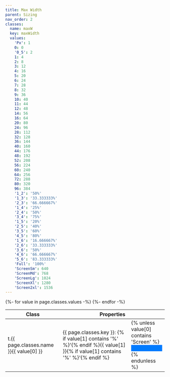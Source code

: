 ```yaml
---
title: Max Width
parent: Sizing
nav_order: 2
classes:
  name: maxW
  key: maxWidth
  values:
    'Px': 1
    0: 0
    '0_5': 2
    1: 4
    2: 8
    3: 12
    4: 16
    5: 20
    6: 24
    7: 28
    8: 32
    9: 36
    10: 40
    11: 44
    12: 48
    14: 56
    16: 64
    20: 80
    24: 96
    28: 112
    32: 128
    36: 144
    40: 160
    44: 176
    48: 192
    52: 208
    56: 224
    60: 240
    64: 256
    72: 288
    80: 320
    96: 384
    '1_2': '50%'
    '1_3': '33.333333%'
    '2_3': '66.666667%'
    '1_4': '25%'
    '2_4': '50%'
    '3_4': '75%'
    '1_5': '20%'
    '2_5': '40%'
    '3_5': '60%'
    '4_5': '80%'
    '1_6': '16.666667%'
    '2_6': '33.333333%'
    '3_6': '50%'
    '4_6': '66.666667%'
    '5_6': '83.333333%'
    'Full': '100%'
    'ScreenSm': 640
    'ScreenMd': 768
    'ScreenLg': 1024
    'ScreenXl': 1280
    'Screen2xl': 1536
---
```


<table>
  <thead>
    <tr>
      <th>Class</th>
      <th colspan="2">Properties</th>
    </tr>
  </thead>
  <tbody>
    {%- for value in page.classes.values -%}
      <tr>
        <td>t.{{ page.classes.name }}{{ value[0] }}</td>
        <td>{{ page.classes.key }}: {% if value[1] contains '%' %}'{% endif %}{{ value[1] }}{% if value[1] contains '%' %}'{% endif %}</td>
        <td>
        {% unless value[0] contains 'Screen' %}
          <div style="background-color: #007bff; height: 20px; width: {{ value[1] }}{% unless value[1] contains '%' %}px{% endunless %}"></div>
        {% endunless %}
        </td>
      </tr>
    {%- endfor -%}
  </tbody>
</table>
